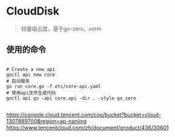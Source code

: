 # CloudDisk

> 轻量级云盘，基于go-zero，xorm

## 使用的命令

```shell

# Create a new api
goctl api new core
# 启动服务
go run core.go -f etc/core-api.yaml
# 使用api文件生成代码
goctl api go -api core.api -dir . -style go_zero


```
https://console.cloud.tencent.com/cos/bucket?bucket=cloud-1307889700&region=ap-nanjing
https://www.tencentcloud.com/zh/document/product/436/30601